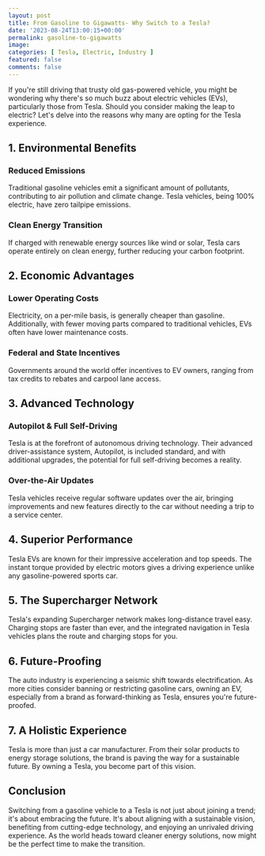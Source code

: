 ```yaml
---
layout: post
title: From Gasoline to Gigawatts- Why Switch to a Tesla?
date: '2023-08-24T13:00:15+00:00'
permalink: gasoline-to-gigawatts
image: 
categories: [ Tesla, Electric, Industry ]
featured: false
comments: false 
---
```


If you're still driving that trusty old gas-powered vehicle, you might be wondering why there's so much buzz about electric vehicles (EVs), particularly those from Tesla. Should you consider making the leap to electric? Let's delve into the reasons why many are opting for the Tesla experience.

## 1. Environmental Benefits
### Reduced Emissions
Traditional gasoline vehicles emit a significant amount of pollutants, contributing to air pollution and climate change. Tesla vehicles, being 100% electric, have zero tailpipe emissions.

### Clean Energy Transition
If charged with renewable energy sources like wind or solar, Tesla cars operate entirely on clean energy, further reducing your carbon footprint.

## 2. Economic Advantages
### Lower Operating Costs
Electricity, on a per-mile basis, is generally cheaper than gasoline. Additionally, with fewer moving parts compared to traditional vehicles, EVs often have lower maintenance costs.

### Federal and State Incentives
Governments around the world offer incentives to EV owners, ranging from tax credits to rebates and carpool lane access.

## 3. Advanced Technology
### Autopilot & Full Self-Driving
Tesla is at the forefront of autonomous driving technology. Their advanced driver-assistance system, Autopilot, is included standard, and with additional upgrades, the potential for full self-driving becomes a reality.

### Over-the-Air Updates
Tesla vehicles receive regular software updates over the air, bringing improvements and new features directly to the car without needing a trip to a service center.

## 4. Superior Performance
Tesla EVs are known for their impressive acceleration and top speeds. The instant torque provided by electric motors gives a driving experience unlike any gasoline-powered sports car.

## 5. The Supercharger Network
Tesla's expanding Supercharger network makes long-distance travel easy. Charging stops are faster than ever, and the integrated navigation in Tesla vehicles plans the route and charging stops for you.

## 6. Future-Proofing
The auto industry is experiencing a seismic shift towards electrification. As more cities consider banning or restricting gasoline cars, owning an EV, especially from a brand as forward-thinking as Tesla, ensures you're future-proofed.

## 7. A Holistic Experience
Tesla is more than just a car manufacturer. From their solar products to energy storage solutions, the brand is paving the way for a sustainable future. By owning a Tesla, you become part of this vision.

## Conclusion

Switching from a gasoline vehicle to a Tesla is not just about joining a trend; it's about embracing the future. It's about aligning with a sustainable vision, benefiting from cutting-edge technology, and enjoying an unrivaled driving experience. As the world heads toward cleaner energy solutions, now might be the perfect time to make the transition.


